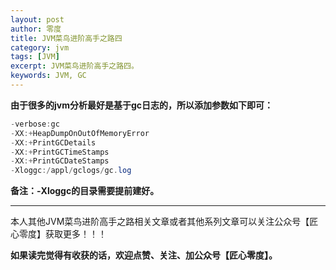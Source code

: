 ```yaml
---
layout: post 
author: 零度
title: JVM菜鸟进阶高手之路四
category: jvm
tags: [JVM]
excerpt: JVM菜鸟进阶高手之路四。
keywords: JVM, GC
---
```


**由于很多的jvm分析最好是基于gc日志的，所以添加参数如下即可：**
``` java
-verbose:gc  
-XX:+HeapDumpOnOutOfMemoryError  
-XX:+PrintGCDetails 
-XX:+PrintGCTimeStamps 
-XX:+PrintGCDateStamps  
-Xloggc:/appl/gclogs/gc.log
```

**备注：-Xloggc的目录需要提前建好。**

------------------------------------------------

本人其他JVM菜鸟进阶高手之路相关文章或者其他系列文章可以关注公众号【匠心零度】获取更多！！！

**如果读完觉得有收获的话，欢迎点赞、关注、加公众号【匠心零度】。**